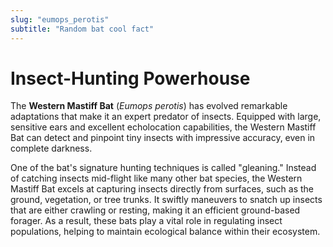 ```yaml
---
slug: "eumops_perotis"
subtitle: "Random bat cool fact"
---
```


# Insect-Hunting Powerhouse

The **Western Mastiff Bat** (_Eumops perotis_)
has evolved remarkable adaptations that make it an expert predator of insects.
Equipped with large, sensitive ears and excellent echolocation capabilities,
the Western Mastiff Bat can detect and pinpoint tiny insects with impressive accuracy,
even in complete darkness.

One of the bat's signature hunting techniques is called "gleaning."
Instead of catching insects mid-flight like many other bat species,
the Western Mastiff Bat excels at capturing insects directly from surfaces,
such as the ground, vegetation, or tree trunks.
It swiftly maneuvers to snatch up insects that are either crawling or resting,
making it an efficient ground-based forager.
As a result, these bats play a vital role in regulating insect populations,
helping to maintain ecological balance within their ecosystem.
